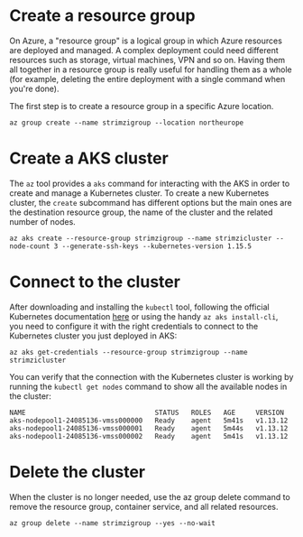 # Create a resource group

On Azure, a "resource group" is a logical group in which Azure resources are deployed and managed.
A complex deployment could need different resources such as storage, virtual machines, VPN and so on. 
Having them all together in a resource group is really useful for handling them as a whole (for example, deleting the entire deployment with a single command when you're done).

The first step is to create a resource group in a specific Azure location.

```shell
az group create --name strimzigroup --location northeurope
```

# Create a AKS cluster

The `az` tool provides a `aks` command for interacting with the AKS in order to create and manage a Kubernetes cluster.
To create a new Kubernetes cluster, the `create` subcommand has different options but the main ones are the destination resource group, the name of the cluster and the related number of nodes.

```shell
az aks create --resource-group strimzigroup --name strimzicluster --node-count 3 --generate-ssh-keys --kubernetes-version 1.15.5
```

# Connect to the cluster

After downloading and installing the `kubectl` tool, following the official Kubernetes documentation [here](https://kubernetes.io/docs/tasks/tools/install-kubectl/) or using the handy `az aks install-cli`, you need to configure it with the right credentials to connect to the Kubernetes cluster you just deployed in AKS:

```shell
az aks get-credentials --resource-group strimzigroup --name strimzicluster
```

You can verify that the connection with the Kubernetes cluster is working by running the `kubectl get nodes` command to show all the available nodes in the cluster:

```shell
NAME                                STATUS   ROLES   AGE     VERSION
aks-nodepool1-24085136-vmss000000   Ready    agent   5m41s   v1.13.12
aks-nodepool1-24085136-vmss000001   Ready    agent   5m44s   v1.13.12
aks-nodepool1-24085136-vmss000002   Ready    agent   5m41s   v1.13.12
```

# Delete the cluster

When the cluster is no longer needed, use the az group delete command to remove the resource group, container service, and all related resources.

```shell
az group delete --name strimzigroup --yes --no-wait
```
